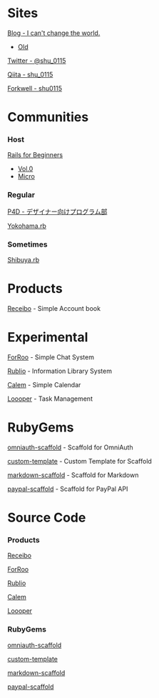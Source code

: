 # Sites

<a href="http://change-the-world.github.com/" target="_blank">Blog - I can't change the world.</a>

- <a href="http://change-the-world.heroku.com/" target="_blank">Old</a>

<a href="https://twitter.com/#!/shu_0115" target="_blank">Twitter - @shu_0115</a>

<a href="http://qiita.com/users/shu_0115" target="_blank">Qiita - shu_0115</a>

<a href="http://forkwell.com/u/shu0115" target="_blank">Forkwell - shu0115</a>

# Communities

### Host

<a href="http://rails4beginners.github.com/home/" target="_blank">Rails for Beginners</a>

- <a href="http://atnd.org/events/28948" target="_blank">Vol.0</a>
- <a href="http://rails4beginners.github.com/micro/" target="_blank">Micro</a>

### Regular

<a href="http://prog4designer.heroku.com/" target="_blank">P4D - デザイナー向けプログラム部</a>

<a href="http://bukt.org/groups/3" target="_blank">Yokohama.rb</a>

### Sometimes

<a href="https://www.facebook.com/groups/shibuya.rb/" target="_blank">Shibuya.rb</a>

# Products

<a href="https://receibo.heroku.com/" target="_blank">Receibo</a> - Simple Account book

# Experimental

<a href="https://forroo.herokuapp.com/" target="_blank">ForRoo</a> - Simple Chat System

<a href="https://rublio.herokuapp.com/" target="_blank">Rublio</a> - Information Library System

<a href="https://calem.herokuapp.com/" target="_blank">Calem</a> - Simple Calendar

<a href="https://loooper.heroku.com/" target="_blank">Loooper</a> - Task Management

# RubyGems

<a href="https://rubygems.org/gems/omniauth-scaffold" target="_blank">omniauth-scaffold</a> - Scaffold for OmniAuth

<a href="https://rubygems.org/gems/custom-template" target="_blank">custom-template</a> - Custom Template for Scaffold

<a href="https://rubygems.org/gems/markdown-scaffold" target="_blank">markdown-scaffold</a> - Scaffold for Markdown

<a href="https://rubygems.org/gems/paypal-scaffold" target="_blank">paypal-scaffold</a> - Scaffold for PayPal API

# Source Code

### Products

<a href="https://github.com/shu0115/receibo" target="_blank">Receibo</a>

<a href="https://github.com/shu0115/forroo" target="_blank">ForRoo</a>

<a href="https://github.com/shu0115/rublio" target="_blank">Rublio</a>

<a href="https://github.com/shu0115/calem" target="_blank">Calem</a>

<a href="https://github.com/shu0115/loooper" target="_blank">Loooper</a>

### RubyGems

<a href="https://github.com/shu0115/omniauth-scaffold" target="_blank">omniauth-scaffold</a>

<a href="https://github.com/shu0115/custom-template" target="_blank">custom-template</a>

<a href="https://github.com/shu0115/markdown-scaffold" target="_blank">markdown-scaffold</a>

<a href="https://github.com/shu0115/paypal-scaffold" target="_blank">paypal-scaffold</a>
